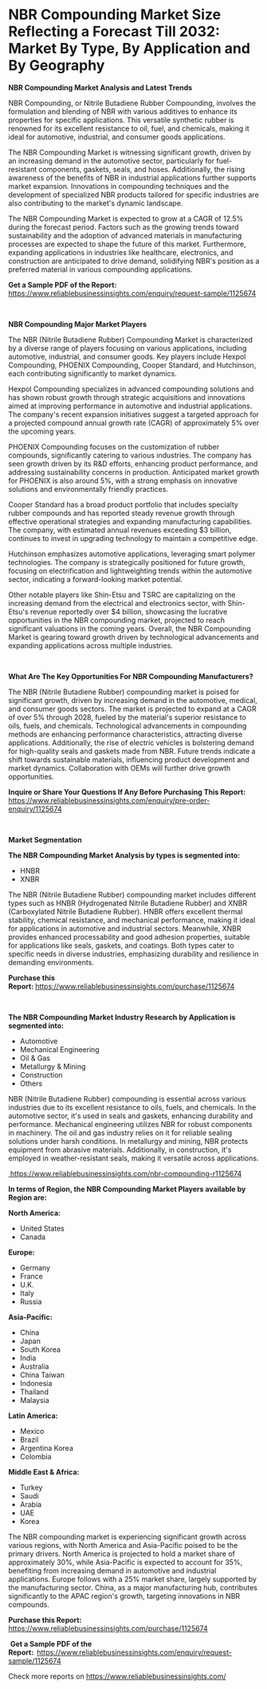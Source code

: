 <p><h1>NBR Compounding Market Size Reflecting a Forecast Till 2032: Market By Type, By Application and By Geography</h1></p><p><strong>NBR Compounding Market Analysis and Latest Trends</strong></p>
<p><p>NBR Compounding, or Nitrile Butadiene Rubber Compounding, involves the formulation and blending of NBR with various additives to enhance its properties for specific applications. This versatile synthetic rubber is renowned for its excellent resistance to oil, fuel, and chemicals, making it ideal for automotive, industrial, and consumer goods applications.</p><p>The NBR Compounding Market is witnessing significant growth, driven by an increasing demand in the automotive sector, particularly for fuel-resistant components, gaskets, seals, and hoses. Additionally, the rising awareness of the benefits of NBR in industrial applications further supports market expansion. Innovations in compounding techniques and the development of specialized NBR products tailored for specific industries are also contributing to the market's dynamic landscape.</p><p>The NBR Compounding Market is expected to grow at a CAGR of 12.5% during the forecast period. Factors such as the growing trends toward sustainability and the adoption of advanced materials in manufacturing processes are expected to shape the future of this market. Furthermore, expanding applications in industries like healthcare, electronics, and construction are anticipated to drive demand, solidifying NBR's position as a preferred material in various compounding applications.</p></p>
<p><strong>Get a Sample PDF of the Report:&nbsp;</strong> <a href="https://www.reliablebusinessinsights.com/enquiry/request-sample/1125674?utm_campaign=3051&utm_medium=2&utm_source=Github&utm_content=ia&utm_term=02042025&utm_id=nbr-compounding">https://www.reliablebusinessinsights.com/enquiry/request-sample/1125674</a></p>
<p>&nbsp;</p>
<p><strong>NBR Compounding Major Market Players</strong></p>
<p><p>The NBR (Nitrile Butadiene Rubber) Compounding Market is characterized by a diverse range of players focusing on various applications, including automotive, industrial, and consumer goods. Key players include Hexpol Compounding, PHOENIX Compounding, Cooper Standard, and Hutchinson, each contributing significantly to market dynamics.</p><p>Hexpol Compounding specializes in advanced compounding solutions and has shown robust growth through strategic acquisitions and innovations aimed at improving performance in automotive and industrial applications. The company's recent expansion initiatives suggest a targeted approach for a projected compound annual growth rate (CAGR) of approximately 5% over the upcoming years.</p><p>PHOENIX Compounding focuses on the customization of rubber compounds, significantly catering to various industries. The company has seen growth driven by its R&D efforts, enhancing product performance, and addressing sustainability concerns in production. Anticipated market growth for PHOENIX is also around 5%, with a strong emphasis on innovative solutions and environmentally friendly practices.</p><p>Cooper Standard has a broad product portfolio that includes specialty rubber compounds and has reported steady revenue growth through effective operational strategies and expanding manufacturing capabilities. The company, with estimated annual revenues exceeding $3 billion, continues to invest in upgrading technology to maintain a competitive edge.</p><p>Hutchinson emphasizes automotive applications, leveraging smart polymer technologies. The company is strategically positioned for future growth, focusing on electrification and lightweighting trends within the automotive sector, indicating a forward-looking market potential.</p><p>Other notable players like Shin-Etsu and TSRC are capitalizing on the increasing demand from the electrical and electronics sector, with Shin-Etsu's revenue reportedly over $4 billion, showcasing the lucrative opportunities in the NBR compounding market, projected to reach significant valuations in the coming years. Overall, the NBR Compounding Market is gearing toward growth driven by technological advancements and expanding applications across multiple industries.</p></p>
<p>&nbsp;</p>
<p><strong>What Are The Key Opportunities For NBR Compounding Manufacturers?</strong></p>
<p><p>The NBR (Nitrile Butadiene Rubber) compounding market is poised for significant growth, driven by increasing demand in the automotive, medical, and consumer goods sectors. The market is projected to expand at a CAGR of over 5% through 2028, fueled by the material's superior resistance to oils, fuels, and chemicals. Technological advancements in compounding methods are enhancing performance characteristics, attracting diverse applications. Additionally, the rise of electric vehicles is bolstering demand for high-quality seals and gaskets made from NBR. Future trends indicate a shift towards sustainable materials, influencing product development and market dynamics. Collaboration with OEMs will further drive growth opportunities.</p></p>
<p><strong>Inquire or Share Your Questions If Any Before Purchasing This Report:</strong> <a href="https://www.reliablebusinessinsights.com/enquiry/pre-order-enquiry/1125674?utm_campaign=3051&utm_medium=2&utm_source=Github&utm_content=ia&utm_term=02042025&utm_id=nbr-compounding">https://www.reliablebusinessinsights.com/enquiry/pre-order-enquiry/1125674</a></p>
<p>&nbsp;</p>
<p><strong>Market Segmentation</strong></p>
<p><strong>The NBR Compounding Market Analysis by types is segmented into:</strong></p>
<p><ul><li>HNBR</li><li>XNBR</li></ul></p>
<p><p>The NBR (Nitrile Butadiene Rubber) compounding market includes different types such as HNBR (Hydrogenated Nitrile Butadiene Rubber) and XNBR (Carboxylated Nitrile Butadiene Rubber). HNBR offers excellent thermal stability, chemical resistance, and mechanical performance, making it ideal for applications in automotive and industrial sectors. Meanwhile, XNBR provides enhanced processability and good adhesion properties, suitable for applications like seals, gaskets, and coatings. Both types cater to specific needs in diverse industries, emphasizing durability and resilience in demanding environments.</p></p>
<p><strong>Purchase this Report:&nbsp;</strong><a href="https://www.reliablebusinessinsights.com/purchase/1125674?utm_campaign=3051&utm_medium=2&utm_source=Github&utm_content=ia&utm_term=02042025&utm_id=nbr-compounding">https://www.reliablebusinessinsights.com/purchase/1125674</a></p>
<p>&nbsp;</p>
<p><strong>The NBR Compounding Market Industry Research by Application is segmented into:</strong></p>
<p><ul><li>Automotive</li><li>Mechanical Engineering</li><li>Oil & Gas</li><li>Metallurgy & Mining</li><li>Construction</li><li>Others</li></ul></p>
<p><p>NBR (Nitrile Butadiene Rubber) compounding is essential across various industries due to its excellent resistance to oils, fuels, and chemicals. In the automotive sector, it's used in seals and gaskets, enhancing durability and performance. Mechanical engineering utilizes NBR for robust components in machinery. The oil and gas industry relies on it for reliable sealing solutions under harsh conditions. In metallurgy and mining, NBR protects equipment from abrasive materials. Additionally, in construction, it's employed in weather-resistant seals, making it versatile across applications.</p></p>
<p><a href="https://www.reliablebusinessinsights.com/nbr-compounding-r1125674?utm_campaign=3051&utm_medium=2&utm_source=Github&utm_content=ia&utm_term=02042025&utm_id=nbr-compounding">&nbsp;https://www.reliablebusinessinsights.com/nbr-compounding-r1125674</a></p>
<p><strong>In terms of Region, the NBR Compounding Market Players available by Region are:</strong></p>
<p>
    <p> <strong> North America: </strong>
        <ul>
            <li>United States</li>
            <li>Canada</li>
        </ul>
        </p> 
    <p> <strong> Europe: </strong>
        <ul>
            <li>Germany</li>
            <li>France</li>
            <li>U.K.</li>
            <li>Italy</li>
            <li>Russia</li>
        </ul>
        </p> 
    <p> <strong> Asia-Pacific: </strong>
        <ul>
            <li>China</li>
            <li>Japan</li>
            <li>South Korea</li>
            <li>India</li>
            <li>Australia</li>
            <li>China Taiwan</li>
            <li>Indonesia</li>
            <li>Thailand</li>
            <li>Malaysia</li>
        </ul>
        </p> 
    <p> <strong> Latin America: </strong>
        <ul>
            <li>Mexico</li>
            <li>Brazil</li>
            <li>Argentina Korea</li>
            <li>Colombia</li>
        </ul>
        </p> 
    <p> <strong> Middle East & Africa: </strong>
        <ul>
            <li>Turkey</li>
            <li>Saudi</li>
            <li>Arabia</li>
            <li>UAE</li>
            <li>Korea</li>
        </ul>
    </p>
    </p>
<p><p>The NBR compounding market is experiencing significant growth across various regions, with North America and Asia-Pacific poised to be the primary drivers. North America is projected to hold a market share of approximately 30%, while Asia-Pacific is expected to account for 35%, benefiting from increasing demand in automotive and industrial applications. Europe follows with a 25% market share, largely supported by the manufacturing sector. China, as a major manufacturing hub, contributes significantly to the APAC region's growth, targeting innovations in NBR compounds.</p></p>
<p><strong>Purchase this Report: </strong><a href="https://www.reliablebusinessinsights.com/purchase/1125674?utm_campaign=3051&utm_medium=2&utm_source=Github&utm_content=ia&utm_term=02042025&utm_id=nbr-compounding">https://www.reliablebusinessinsights.com/purchase/1125674</a></p>
<p>&nbsp;<strong>Get a Sample PDF of the Report:&nbsp;&nbsp;</strong><a href="https://www.reliablebusinessinsights.com/enquiry/request-sample/1125674?utm_campaign=3051&utm_medium=2&utm_source=Github&utm_content=ia&utm_term=02042025&utm_id=nbr-compounding">https://www.reliablebusinessinsights.com/enquiry/request-sample/1125674</a></p>
<p><strong></strong></p>
<p>Check more reports on <a href="https://www.reliablebusinessinsights.com/?utm_campaign=3051&utm_medium=2&utm_source=Github&utm_content=ia&utm_term=02042025&utm_id=nbr-compounding">https://www.reliablebusinessinsights.com/</a></p>